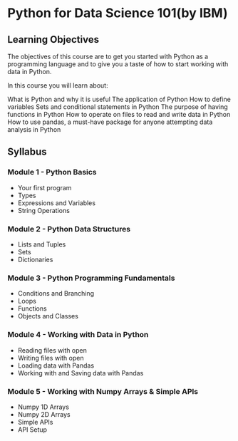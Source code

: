 # Python for Data Science 101(by IBM)

## Learning Objectives
The objectives of this course are to get you started with Python as a programming language and to give you a taste of how to start working with data in Python.

In this course you will learn about:

What is Python and why it is useful
The application of Python 
How to define variables
Sets and conditional statements in Python
The purpose of having functions in Python
How to operate on files to read and write data in Python
How to use pandas, a must-have package for anyone attempting data analysis in Python



## Syllabus
### Module 1 - Python Basics

- Your first program
- Types
- Expressions and Variables
- String Operations

### Module 2 - Python Data Structures

- Lists and Tuples
- Sets
- Dictionaries

### Module 3 - Python Programming Fundamentals

- Conditions and Branching
- Loops
- Functions
- Objects and Classes

### Module 4 - Working with Data in Python

- Reading files with open
- Writing files with open
- Loading data with Pandas
- Working with and Saving data with Pandas

### Module 5 - Working with Numpy Arrays & Simple APIs

- Numpy 1D Arrays
- Numpy 2D Arrays
- Simple APIs
- API Setup

